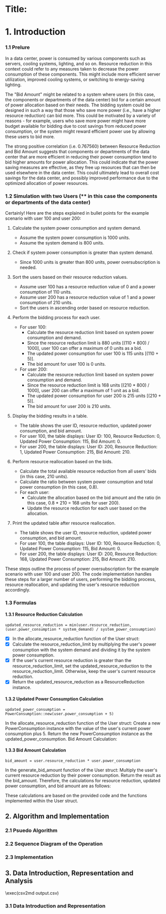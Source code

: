 # Title:

# 1. Introduction
### 1.1 Prelure
In a data center, power is consumed by various components such as servers, cooling systems, 
lighting, and so on. Resource reduction in this context could refer to any measures taken 
to decrease the power consumption of these components. 
This might include more efficient server utilization, improved cooling systems, or switching to energy-saving lighting.

The "Bid Amount" might be related to a system where users (in this case, the components or departments of the data center) 
bid for a certain amount of power allocation based on their needs. 
The bidding system could be designed in such a way that those who save more power (i.e., have a higher resource reduction) 
can bid more. This could be motivated by a variety of reasons - for example, users who save more power might have more budget
available for bidding due to cost savings from reduced power consumption, 
or the system might reward efficient power use by allowing these users to bid more.

The strong positive correlation (i.e. 0.767560) between Resource Reduction and Bid Amount suggests 
that components or departments of the data center that are more efficient in reducing their power consumption 
tend to bid higher amounts for power allocation. 
This could indicate that the power saving measures are effective, 
as they free up resources that can then be used elsewhere in the data center. 
This could ultimately lead to overall cost savings for the data center, and 
possibly improved performance due to the optimized allocation of power resources.

### 1.2 Simulation with two Users (** in this case the components or departments of the data center) 
Certainly! Here are the steps explained in bullet points for the example scenario with user 100 and user 200:

1. Calculate the system power consumption and system demand.
    - Assume the system power consumption is 1000 units.
    - Assume the system demand is 800 units.

2. Check if system power consumption is greater than system demand.
    - Since 1000 units is greater than 800 units, power oversubscription is needed.

3. Sort the users based on their resource reduction values.
    - Assume user 100 has a resource reduction value of 0 and a power consumption of 110 units.
    - Assume user 200 has a resource reduction value of 1 and a power consumption of 210 units.
    - Sort the users in ascending order based on resource reduction.

4. Perform the bidding process for each user.
    - For user 100:
        - Calculate the resource reduction limit based on system power consumption and demand.
        - Since the resource reduction limit is 880 units [(110 * 800) / 1000], user 100 can offer a maximum of 0 units as a bid.
        - The updated power consumption for user 100 is 115 units [(110 + 5)].
        - The bid amount for user 100 is 0 units.
    - For user 200:
        - Calculate the resource reduction limit based on system power consumption and demand.
        - Since the resource reduction limit is 168 units [(210 * 800) / 1000], user 200 can offer a maximum of 1 unit as a bid.
        - The updated power consumption for user 200 is 215 units [(210 + 5)].
        - The bid amount for user 200 is 210 units.

5. Display the bidding results in a table.
    - The table shows the user ID, resource reduction, updated power consumption, and bid amount.
    - For user 100, the table displays: User ID: 100, Resource Reduction: 0, Updated Power Consumption: 115, Bid Amount: 0.
    - For user 200, the table displays: User ID: 200, Resource Reduction: 1, Updated Power Consumption: 215, Bid Amount: 210.

6. Perform resource reallocation based on the bids.
    - Calculate the total available resource reduction from all users' bids (in this case, 210 units).
    - Calculate the ratio between system power consumption and total power consumption (in this case, 0.8).
    - For each user:
        - Calculate the allocation based on the bid amount and the ratio (in this case, 0.8 * 210 = 168 units for user 200).
        - Update the resource reduction for each user based on the allocation.

7. Print the updated table after resource reallocation.
    - The table shows the user ID, resource reduction, updated power consumption, and bid amount.
    - For user 100, the table displays: User ID: 100, Resource Reduction: 0, Updated Power Consumption: 115, Bid Amount: 0.
    - For user 200, the table displays: User ID: 200, Resource Reduction: 168, Updated Power Consumption: 215, Bid Amount: 210.

These steps outline the process of power oversubscription for the example scenario with user 100 and user 200. The code implementation handles these steps for a larger number of users, performing the bidding process, resource reallocation, and updating the user's resource reduction accordingly.


### 1.3 Formulas 
#### 1.3.1 Resource Reduction Calculation
```agsl
updated_resource_reduction = min(user.resource_reduction, (user.power_consumption * system_demand) / system_power_consumption)

```
- [x] In the allocate_resource_reduction function of the User struct:
- [x] Calculate the resource_reduction_limit by multiplying the user's power consumption with the system demand and dividing it by the system power consumption.
- [x] If the user's current resource reduction is greater than the resource_reduction_limit, set the updated_resource_reduction to the resource_reduction_limit. Otherwise, keep the user's current resource reduction.
- [x] Return the updated_resource_reduction as a ResourceReduction instance.

#### 1.3.2 Updated Power Consumption Calculation
```agsl
updated_power_consumption = PowerConsumption::new(user.power_consumption + 5)
```
In the allocate_resource_reduction function of the User struct:
Create a new PowerConsumption instance with the value of the user's current power consumption plus 5.
Return the new PowerConsumption instance as the updated_power_consumption.
Bid Amount Calculation:

#### 1.3.3 Bid Amount Calculation
```agsl
bid_amount = user.resource_reduction * user.power_consumption
```
In the generate_bid_amount function of the User struct:
Multiply the user's current resource reduction by their power consumption.
Return the result as the bid_amount.
Therefore, the calculations for resource reduction, updated power consumption, and bid amount are as follows:

These calculations are based on the provided code and the functions implemented within the User struct.

## 2. Algorithm and Implementation
### 2.1 Psuedo Algorithm

### 2.2 Sequence Diagram of the Operation

### 2.3 Implementation

## 3. Data Introduction, Representation and Analysis

\exec(csv2md output.csv)
### 3.1 Data Introduction and Representation
